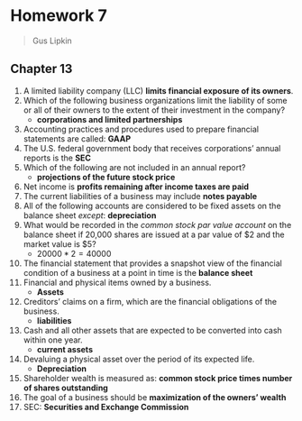 # Homework 7

> Gus Lipkin

## Chapter 13

1. A limited liability company (LLC) **limits financial exposure of its owners**.
2. Which of the following business organizations limit the liability of some or all of their 
   owners to the extent of their investment in the company?
   - **corporations and limited partnerships**
3. Accounting practices and procedures used to prepare financial statements are called: **GAAP**
4. The U.S. federal government body that receives corporations’ annual reports is the **SEC**
5. Which of the following are not included in an annual report?
   - **projections of the future stock price**
6. Net income is **profits remaining after income taxes are paid**
7. The current liabilities of a business may include **notes payable**
8. All of the following accounts are considered to be fixed assets on the balance sheet 
   *except*: **depreciation**
9. What would be recorded in the *common stock par value account* on the balance sheet 
   if 20,000 shares are issued at a par value of \$2 and the market value is \$5? 
   - $20000*2=40000$
10. The financial statement that provides a snapshot view of the financial condition of a 
    business at a point in time is the **balance sheet**
11. Financial and physical items owned by a business.
    - **Assets**
12. Creditors’ claims on a firm, which are the financial obligations of the business.
    - **liabilities**
13. Cash and all other assets that are expected to be converted into cash within one year.
    - **current assets**
14. Devaluing a physical asset over the period of its expected life. 
    - **Depreciation**
15. Shareholder wealth is measured as: **common stock price times number of shares outstanding**
16. The goal of a business should be **maximization of the owners’ wealth**
17. SEC: **Securities and Exchange Commission**